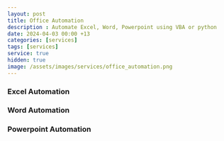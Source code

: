 ```yaml
---
layout: post
title: Office Automation
description : Automate Excel, Word, Powerpoint using VBA or python
date: 2024-04-03 00:00 +13
categories: [services]
tags: [services]
service: true
hidden: true
image: /assets/images/services/office_automation.png
---
```


### Excel Automation

### Word Automation

### Powerpoint Automation


